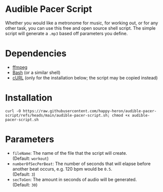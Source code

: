 # Audible Pacer Script
Whether you would like a metronome for music, for working out, or for any other task, you can use this free and open source shell script. The simple script will generate a `.mp3` based off parameters you define.
# Dependencies
- [ffmpeg](https://www.ffmpeg.org/)
- [Bash](https://en.wikipedia.org/wiki/Bash_(Unix_shell)) (or a similar shell)
- [cURL](https://en.wikipedia.org/wiki/CURL) (only for the installation below; the script may be copied instead)
# Installation
`curl -O https://raw.githubusercontent.com/happy-heron/audible-pacer-script/refs/heads/main/audible-pacer-script.sh; chmod +x audible-pacer-script.sh`
# Parameters
- `fileName`: The name of the file that the script will create.\
  (Default: `workout`)
- `numberOfSecPerBeat`: The number of seconds that will elapse before another beat occurs, e.g. 120 bpm would be `0.5`.\
  (Default: `3`)
- `secToGen`: The amount in seconds of audio will be generated.\
  (Default: `30`)

